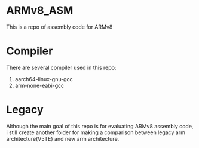 # ARMv8_ASM
This is a repo of assembly code for ARMv8 







# Compiler

There are several compiler used in this repo:

1. aarch64-linux-gnu-gcc 
2. arm-none-eabi-gcc



# Legacy

Although the main goal of this repo is for evaluating ARMv8 assembly code, i still create another folder for making a comparison between legacy arm architecture(V5TE) and new arm architecture.

